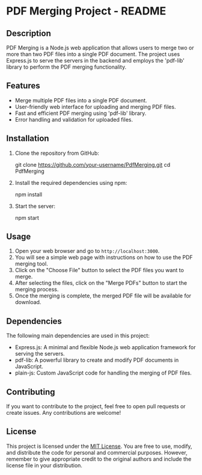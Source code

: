 # PDF Merging Project - README

## Description

PDF Merging is a Node.js web application that allows users to merge two or more than two PDF files into a single PDF document. The project uses Express.js to serve the servers in the backend and employs the 'pdf-lib' library to perform the PDF merging functionality.

## Features

- Merge multiple PDF files into a single PDF document.
- User-friendly web interface for uploading and merging PDF files.
- Fast and efficient PDF merging using 'pdf-lib' library.
- Error handling and validation for uploaded files.

## Installation

1. Clone the repository from GitHub:

    git clone https://github.com/your-username/PdfMerging.git
    cd PdfMerging

2. Install the required dependencies using npm:

    npm install

3. Start the server:

    npm start

## Usage

1. Open your web browser and go to `http://localhost:3000`.
2. You will see a simple web page with instructions on how to use the PDF merging tool.
3. Click on the "Choose File" button to select the PDF files you want to merge.
4. After selecting the files, click on the "Merge PDFs" button to start the merging process.
5. Once the merging is complete, the merged PDF file will be available for download.

## Dependencies

The following main dependencies are used in this project:

- Express.js: A minimal and flexible Node.js web application framework for serving the servers.
- pdf-lib: A powerful library to create and modify PDF documents in JavaScript.
- plain-js: Custom JavaScript code for handling the merging of PDF files.

## Contributing

If you want to contribute to the project, feel free to open pull requests or create issues. Any contributions are welcome!

## License

This project is licensed under the [MIT License](LICENSE). You are free to use, modify, and distribute the code for personal and commercial purposes. However, remember to give appropriate credit to the original authors and include the license file in your distribution.

